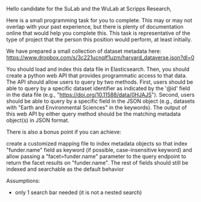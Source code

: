 Hello candidate for the SuLab and the WuLab at Scripps Research,

Here is a small programming task for you to complete. This may or may not overlap with your past experience, but there is plenty of documentation online that would help you complete this. This task is representative of the type of project that the person this position would perform, at least initially.

We have prepared a small collection of dataset metadata here: https://www.dropbox.com/s/3c221ucnqlf1uzm/harvard_dataverse.json?dl=0

You should load and index this data file in Elasticsearch. Then, you should create a python web API that provides programmatic access to that data. The API should allow users to query by two methods. First, users should be able to query by a specific dataset identifier as indicated by the '@id' field in the data file (e.g., "https://doi.org/10.11588/data/0HJAJS"). Second, users should be able to query by a specific field in the JSON object (e.g., datasets with "Earth and Environmental Sciences" in the keywords). The output of this web API by either query method should be the matching metadata object(s) in JSON format.

There is also a bonus point if you can achieve:

create a customized mapping file to index metadata objects so that
index "funder.name" field as keyword (if possible, case-insensitive keyword) and allow passing a "facet=funder.name" parameter to the query endpoint to return the facet results on "funder.name".
The rest of fields should still be indexed and searchable as the default behavior



Assumptions:
- only 1 search bar needed (it is not a nested search)
